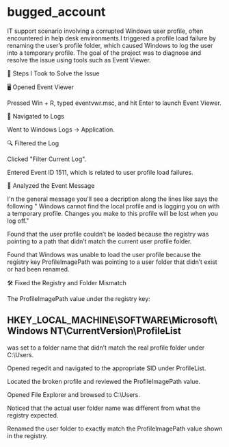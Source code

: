# bugged_account
IT support scenario involving a corrupted Windows user profile, often encountered in help desk environments.I triggered a profile load failure by renaming the user’s profile folder, which caused Windows to log the user into a temporary profile.  The goal of the project was to diagnose and resolve the issue using tools such as Event Viewer.

🧪 Steps I Took to Solve the Issue

🖥️ Opened Event Viewer

Pressed Win + R, typed eventvwr.msc, and hit Enter to launch Event Viewer.

📂 Navigated to Logs

Went to Windows Logs → Application.

🔍 Filtered the Log

Clicked "Filter Current Log".

Entered Event ID 1511, which is related to user profile load failures.

🧠 Analyzed the Event Message

I'n the general message you'll see a decription along the lines like says the following 
" Windows cannot find the local profile and is logging you on with a temporary profile. Changes you make to this profile will be lost when you log off." 

Found that the user profile couldn’t be loaded because the registry was pointing to a path that didn’t match the current user profile folder.

Found that Windows was unable to load the user profile because the registry key ProfileImagePath was pointing to a user folder that didn’t exist or had been renamed.

🛠️ Fixed the Registry and Folder Mismatch

The ProfileImagePath value under the registry key:

## HKEY_LOCAL_MACHINE\SOFTWARE\Microsoft\Windows NT\CurrentVersion\ProfileList

was set to a folder name that didn’t match the real profile folder under C:\Users.

Opened regedit and navigated to the appropriate SID under ProfileList.

Located the broken profile and reviewed the ProfileImagePath value.

Opened File Explorer and browsed to C:\Users.

Noticed that the actual user folder name was different from what the registry expected.

Renamed the user folder to exactly match the ProfileImagePath value shown in the registry.



